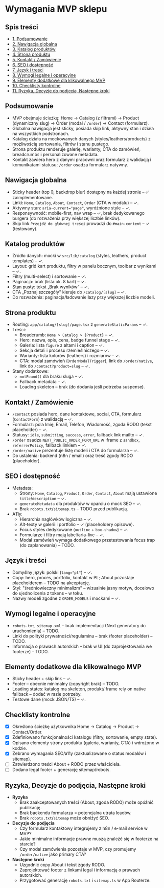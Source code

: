 # Wymagania MVP sklepu

## Spis treści
- [1. Podsumowanie](#podsumowanie)
- [2. Nawigacja globalna](#nawigacja-globalna)
- [3. Katalog produktów](#katalog-produktow)
- [4. Strona produktu](#strona-produktu)
- [5. Kontakt / Zamówienie](#kontakt--zamowienie)
- [6. SEO i dostępność](#seo-i-dostepnosc)
- [7. Język i treści](#jezyk-i-tresci)
- [8. Wymogi legalne i operacyjne](#wymogi-legalne-i-operacyjne)
- [9. Elementy dodatkowe dla klikowalnego MVP](#elementy-dodatkowe-dla-klikowalnego-mvp)
- [10. Checklisty kontrolne](#checklisty-kontrolne)
- [11. Ryzyka, Decyzje do podjęcia, Następne kroki](#ryzyka-decyzje-do-podjecia-nastepne-kroki)

## Podsumowanie
- MVP obejmuje ścieżkę: Home → Catalog (z filtrami) → Product (dynamiczny slug) → Order (modal / `/order`) → Contact (formularz).
- Globalna nawigacja jest sticky, posiada skip link, aktywny stan i działa na wszystkich podstronach.
- Katalog działa na mockowanych danych (styles/leathers/products) z możliwością sortowania, filtrów i stanu pustego.
- Strona produktu renderuje galerię, warianty, CTA do zamówień, breadcrumbs i personalizowane metadata.
- Kontakt zawiera hero z danymi pracowni oraz formularz z walidacją i komunikatami statusu; `/order` osadza formularz natywny.

## Nawigacja globalna
- Sticky header (top 0, backdrop blur) dostępny na każdej stronie – ✅ zaimplementowane.
- Linki: `Home`, `Catalog`, `About`, `Contact`, `Order` (CTA w modalu) – ✓.
- Aktywny stan: `aria-current="page"`, wyróżnione style – ✓.
- Responsywność: mobile-first, nav wrap – ✓, brak dedykowanego burgera (do rozważenia przy większej liczbie linków).
- Skip link `Przejdź do głównej treści` prowadzi do `#main-content` – ✓ (testowany).

## Katalog produktów
- Źródło danych: mocki w `src/lib/catalog` (styles, leathers, product templates) – ✓.
- Layout: grid kart produktu, filtry w panelu bocznym, toolbar z wynikami – ✓.
- Filtry (multi-select) i sortowanie – ✓.
- Paginacja: brak (lista ok. 8 kart) – ✓.
- Stan pusty: tekst „Brak wyników” – ✓.
- CTA „Poznaj szczegóły” kieruje do `/catalog/[slug]` – ✓.
- Do rozważenia: paginacja/ładowanie lazy przy większej liczbie modeli.

## Strona produktu
- Routing: `app/catalog/[slug]/page.tsx` z `generateStaticParams` – ✓.
- Treści:
  - Breadcrumb: `Home > Catalog > {Product}` – ✓.
  - Hero: nazwa, opis, cena, badge funnel stage – ✓.
  - Galeria: lista `figure` z altami i caption – ✓.
  - Sekcja detali i procesu rzemieślniczego – ✓.
  - Warianty: lista kolorów (leathers) i rozmiarów – ✓.
  - CTA: modal zamówień (`OrderModalTrigger`), link do `/order/native`, link do `/contact?product=slug` – ✓.
- Stany dodatkowe:
  - `notFound()` dla braku sluga – ✓.
  - Fallback metadata – ✓.
  - Loading skeleton – brak (do dodania jeśli potrzeba suspense).

## Kontakt / Zamówienie
- `/contact` posiada hero, dane kontaktowe, social, CTA, formularz (`ContactForm`) z walidacją – ✓.
- Formularz: pola Imię, Email, Telefon, Wiadomość, zgoda RODO (tekst placeholder) – ✓.
- Statusy: `idle`, `submitting`, `success`, `error`, fallback link mailto – ✓.
- `/order` osadza `NEXT_PUBLIC_ORDER_FORM_URL` w iframe z `sandbox`, `referrerPolicy`, fallback linkiem – ✓.
- `/order/native` prezentuje listę modeli i CTA do formularza – ✓.
- Do ustalenia: backend (n8n / email) oraz treść zgody RODO (placeholder).

## SEO i dostępność
- Metadata:
  - Strony: `Home`, `Catalog`, `Product`, `Order`, `Contact`, `About` mają ustawione `title`/`description` – ✓.
  - `generateMetadata` dla produktów w oparciu o mock SEO – ✓.
  - Brak `robots.txt`/`sitemap.ts` – TODO przed publikacją.
- A11y:
  - Hierarchia nagłówków logiczna – ✓.
  - Alt-texty w galerii i portfolio – ✓ (placeholdery opisowe).
  - Focus styles dedykowane (`outline` + `box-shadow`) – ✓.
  - Formularze i filtry mają label/aria-live – ✓.
  - Modal zamówień wymaga dodatkowego przetestowania focus trap (do zaplanowania) – TODO.

## Język i treści
- Domyślny język: polski (`lang="pl"`) – ✓.
- Copy: hero, proces, portfolio, kontakt w PL; About pozostaje placeholderem – TODO na akceptację.
- Styl: "średniowieczny minimalizm" – wizualnie jasny motyw, docelowo do ujednolicenia z tokens – w toku.
- Nazwy modeli zgodne z `ORDER_MODELS` i mockami – ✓.

## Wymogi legalne i operacyjne
- `robots.txt`, `sitemap.xml` – brak implementacji (Next generatory do uruchomienia) – TODO.
- Linki do polityki prywatności/regulaminu – brak (footer placeholder) – TODO.
- Informacja o prawach autorskich – brak w UI (do zaprojektowania we footerze) – TODO.

## Elementy dodatkowe dla klikowalnego MVP
- Sticky header + skip link – ✓.
- Footer – obecnie minimalny (copyright brak) – TODO.
- Loading states: katalog ma skeleton, produkt/iframe rely on native fallback – dodać w razie potrzeby.
- Testowe dane (mock JSON/TS) – ✓.

## Checklisty kontrolne
- [x] Określono ścieżkę użytkownika Home → Catalog → Product → Contact/Order.
- [x] Zdefiniowano funkcjonalności katalogu (filtry, sortowanie, empty state).
- [x] Opisano elementy strony produktu (galeria, warianty, CTA) i wdrożono w kodzie.
- [x] Zebrano wymagania SEO/a11y (zaktualizowane o status modalów i sitemap).
- [ ] Zatwierdzono treści About + RODO przez właściciela.
- [ ] Dodano legal footer + generację sitemap/robots.

## Ryzyka, Decyzje do podjęcia, Następne kroki
- **Ryzyka**
  - Brak zaakceptowanych treści (About, zgoda RODO) może opóźnić publikację.
  - Brak backendu formularza = potencjalna utrata leadów.
  - Brak `robots.txt`/`sitemap` może obniżyć SEO.
- **Decyzje do podjęcia**
  - Czy formularz kontaktowy integrujemy z n8n / e-mail service w MVP?
  - Jakie minimalne informacje prawne muszą znaleźć się w footerze na starcie?
  - Czy modal zamówienia pozostaje w MVP, czy promujemy `/order/native` jako primary CTA?
- **Następne kroki**
  - Uzgodnić copy About i tekst zgody RODO.
  - Zaprojektować footer z linkami legal i informacją o prawach autorskich.
  - Przygotować generację `robots.txt` i `sitemap.ts` w App Routerze.
